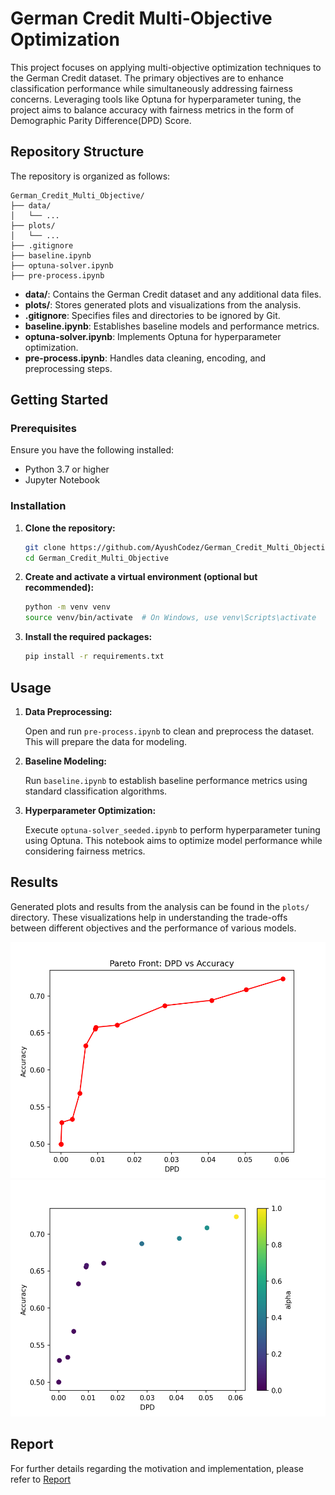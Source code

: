 # German Credit Multi-Objective Optimization

This project focuses on applying multi-objective optimization techniques to the German Credit dataset. The primary objectives are to enhance classification performance while simultaneously addressing fairness concerns. Leveraging tools like Optuna for hyperparameter tuning, the project aims to balance accuracy with fairness metrics in the form  of Demographic Parity Difference(DPD) Score.

## Repository Structure

The repository is organized as follows:

```
German_Credit_Multi_Objective/
├── data/
│   └── ...
├── plots/
│   └── ...
├── .gitignore
├── baseline.ipynb
├── optuna-solver.ipynb
├── pre-process.ipynb
```



* **data/**: Contains the German Credit dataset and any additional data files.
* **plots/**: Stores generated plots and visualizations from the analysis.
* **.gitignore**: Specifies files and directories to be ignored by Git.
* **baseline.ipynb**: Establishes baseline models and performance metrics.
* **optuna-solver.ipynb**: Implements Optuna for hyperparameter optimization.
* **pre-process.ipynb**: Handles data cleaning, encoding, and preprocessing steps.

## Getting Started

### Prerequisites

Ensure you have the following installed:

* Python 3.7 or higher
* Jupyter Notebook

### Installation

1. **Clone the repository:**

   ```bash
   git clone https://github.com/AyushCodez/German_Credit_Multi_Objective.git
   cd German_Credit_Multi_Objective
   ```



2. **Create and activate a virtual environment (optional but recommended):**

   ```bash
   python -m venv venv
   source venv/bin/activate  # On Windows, use venv\Scripts\activate
   ```



3. **Install the required packages:**

   ```bash
   pip install -r requirements.txt
   ```

## Usage

1. **Data Preprocessing:**

   Open and run `pre-process.ipynb` to clean and preprocess the dataset. This will prepare the data for modeling.

2. **Baseline Modeling:**

   Run `baseline.ipynb` to establish baseline performance metrics using standard classification algorithms.

3. **Hyperparameter Optimization:**

   Execute `optuna-solver_seeded.ipynb` to perform hyperparameter tuning using Optuna. This notebook aims to optimize model performance while considering fairness metrics.

## Results

Generated plots and results from the analysis can be found in the `plots/` directory. These visualizations help in understanding the trade-offs between different objectives and the performance of various models.

![Pareto Front](plots/Pareto%20Front%20%20DPD%20vs%20Accuracy.png)
![Pareto front](plots/Pareto%20Solutions%20DPD%20VS%20Accuracy.png)

## Report
For further details regarding the motivation and implementation, please refer to [Report](Report.pdf)



